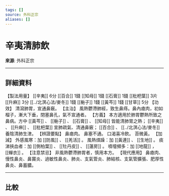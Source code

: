 ```yaml
---
tags: []
source: 外科正宗
aliases: []
---
```


# 辛夷清肺飲

**來源**: 外科正宗  

---

## 詳細資料
【製法用量】 [[辛夷]] 6分 [[百合]] 1錢 [[知母]] 1錢 [[石膏]] 1錢 [[枇杷葉]] 3片 [[升麻]] 3分 [[../北溟心法/麥冬]] 1錢 [[梔子]] 1錢 [[黃芩]] 1錢 [[甘草]] 5分
【功效】
清瀉肺胃，宣通鼻竅。
【主治】
風熱鬱滯肺經，致生鼻痔。鼻內瘜肉，初如榴子，漸大下垂，閉塞鼻孔，氣不宣通者。
【方義】
本方適用於肺胃鬱熱所致之鼻病。方中 [[黃芩]] 、 [[梔子]] 、 [[石膏]] 、 [[知母]] 皆能清肺胃之熱； [[辛夷]] 、 [[升麻]] 、 [[枇杷葉]] 宣肺疏氣、清通鼻竅； [[百合]] 、 [[../北溟心法/麥冬]] 養陰清肺生津。
【辨證要點】
鼻瘜肉。
鼻塞不通。
口渴喜冷飲。
苔微黃。
【加減】
外感風寒：加 [[防風]] 、 [[羌活]] 。
風熱煩躁：加 [[黃連]] 、 [[生地]] 。
痰涕挾血者：加 [[側柏葉]] 、 [[牡丹皮]] 、 [[蓮房]] 。
噴嚏頻多：加 [[地龍]] ， [[蟬衣]] 。
【注意禁忌】
非風熱鬱滯肺胃者，慎用本方。
【現代應用】
鼻瘜肉、慢性鼻炎、鼻竇炎、過敏性鼻炎、肺炎、支氣管炎、肺結核、支氣管擴張、肥厚性鼻炎、鼻蓄膿。

---

## 比較
